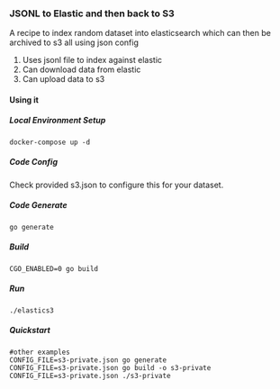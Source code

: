 ### JSONL to Elastic and then back to S3
A recipe to index random dataset into elasticsearch which can then be archived to s3 all using json config


1. Uses jsonl file to index against elastic
1. Can download data from elastic
1. Can upload data to s3


#### Using it

##### Local Environment Setup
``` 
docker-compose up -d
```

##### Code Config
Check provided s3.json to configure this for your dataset. 

##### Code Generate
```
go generate
```

##### Build

``` 
CGO_ENABLED=0 go build
```

##### Run 

``` 
./elastics3
```

##### Quickstart
```
#other examples
CONFIG_FILE=s3-private.json go generate
CONFIG_FILE=s3-private.json go build -o s3-private
CONFIG_FILE=s3-private.json ./s3-private
```

